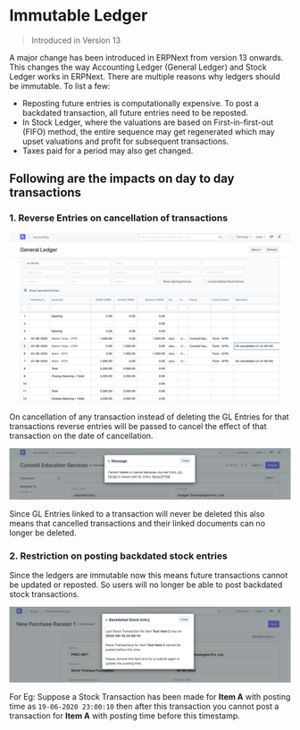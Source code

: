 
# Immutable Ledger



> Introduced in Version 13


A major change has been introduced in ERPNext from version 13 onwards. This changes the way Accounting Ledger (General Ledger) and Stock Ledger works in ERPNext. There are multiple reasons why ledgers should be immutable. To list a few:


* Reposting future entries is computationally expensive. To post a backdated transaction, all future entries need to be reposted.
* In Stock Ledger, where the valuations are based on First-in-first-out (FIFO) method, the entire sequence may get regenerated which may upset valuations and profit for subsequent transactions.
* Taxes paid for a period may also get changed.


## Following are the impacts on day to day transactions


### 1. Reverse Entries on cancellation of transactions


![General Ledger](/files/general-ledgercb549a.png)


On cancellation of any transaction instead of deleting the GL Entries for that transactions reverse entries will be passed to cancel the effect of that transaction on the date of cancellation.


![Document Delete](/files/document-delete.png)


Since GL Entries linked to a transaction will never be deleted this also means that cancelled transactions and their linked documents can no longer be deleted.


### 2. Restriction on posting backdated stock entries


Since the ledgers are immutable now this means future transactions cannot be updated or reposted.
So users will no longer be able to post backdated stock transactions.


![Back Dated Entry](/files/backdated-entry603ad4.png)


For Eg: Suppose a Stock Transaction has been made for **Item A** with posting time as `19-06-2020 23:00:10` then after this transaction you cannot post a transaction for **Item A** with posting time before this timestamp.





